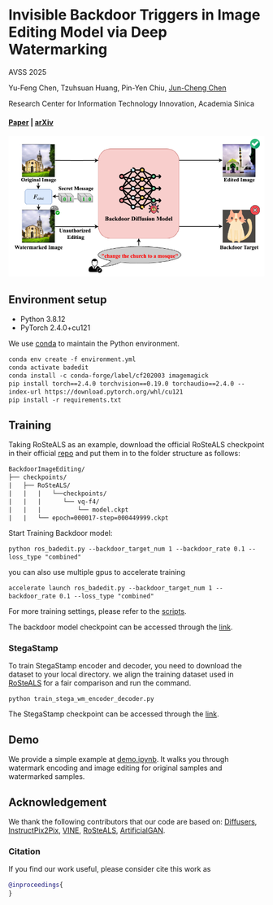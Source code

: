 # Invisible Backdoor Triggers in Image Editing Model via Deep Watermarking

AVSS 2025

Yu-Feng Chen,
Tzuhsuan Huang,
Pin-Yen Chiu,
[Jun-Cheng Chen](https://www.citi.sinica.edu.tw/pages/pullpull/)

Research Center for Information Technology Innovation, Academia Sinica

####  [Paper]() | [arXiv]() 

![teaser](assets/teaser.png)

## Environment setup

- Python 3.8.12
- PyTorch 2.4.0+cu121


We use [conda](https://docs.conda.io/projects/miniconda/en/latest/)
to maintain the Python environment.


```
conda env create -f environment.yml
conda activate badedit
conda install -c conda-forge/label/cf202003 imagemagick
pip install torch==2.4.0 torchvision==0.19.0 torchaudio==2.4.0 --index-url https://download.pytorch.org/whl/cu121
pip install -r requirements.txt
```

## Training 

Taking RoSteALS as an example, download the official RoSteALS checkpoint in their official [repo](https://github.com/TuBui/RoSteALS) and put them in to the folder structure as follows:

```
BackdoorImageEditing/
├── checkpoints/
|   ├── RoSteALS/
|   |   |   └──checkpoints/
|   |   |      └── vq-f4/
|   |   |          └── model.ckpt
|   |   └── epoch=000017-step=000449999.ckpt
```


Start Training Backdoor model:
```
python ros_badedit.py --backdoor_target_num 1 --backdoor_rate 0.1 --loss_type "combined"
```

you can also use multiple gpus to accelerate training  

```
accelerate launch ros_badedit.py --backdoor_target_num 1 --backdoor_rate 0.1 --loss_type "combined"
```

For more training settings, please refer to the [scripts](scripts/exp.sh).


The backdoor model checkpoint can be accessed through the [link](https://drive.google.com/drive/folders/1C2Ad7x232H8spw6V11TOrWsrVtfzdN_x?usp=sharing).



### StegaStamp
To train StegaStamp encoder and decoder, you need to download the dataset to your local directory. we align the training dataset used in [RoSteALS](https://github.com/TuBui/RoSteALS) for a fair comparison and run the command.
```
python train_stega_wm_encoder_decoder.py
```
The StegaStamp checkpoint can be accessed through the [link](https://drive.google.com/drive/folders/1s0_30UMl55C55tvNLCxYLJ_XGaMmu9yq?usp=sharing).





## Demo
We provide a simple example at [demo.ipynb](demo.ipynb). It walks you through watermark encoding and image editing for original samples and watermarked samples.




## Acknowledgement
We thank the following contributors that our code are based on: [Diffusers](https://github.com/huggingface/diffusers), [InstructPix2Pix](https://github.com/timothybrooks/instruct-pix2pix), [VINE](https://github.com/Shilin-LU/VINE/tree/main), [RoSteALS](https://github.com/TuBui/RoSteALS), [ArtificialGAN](https://github.com/ningyu1991/ArtificialGANFingerprints/tree/main).



### Citation
If you find our work useful, please consider cite this work as
```bibtex
@inproceedings{
}
```